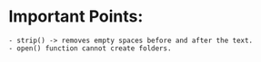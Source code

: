 # Important Points:

    - strip() -> removes empty spaces before and after the text.
    - open() function cannot create folders.
